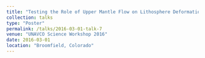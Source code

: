 ```yaml
---
title: "Testing the Role of Upper Mantle Flow on Lithosphere Deformation in Madagascar"
collection: talks
type: "Poster"
permalink: /talks/2016-03-01-talk-7
venue: "UNAVCO Science Workshop 2016"
date: 2016-03-01
location: "Broomfield, Colorado"
---
```

